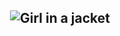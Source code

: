 <h2 align="center"> <img src="https://user-images.githubusercontent.com/73432681/163850455-99ceeb45-5b50-4b8f-bfec-dca323c2ae04.gif" alt="Girl in a jacket">
